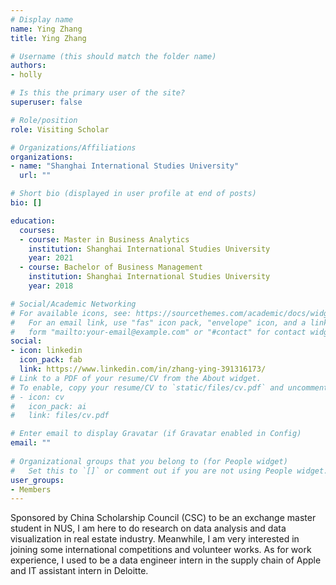 ```yaml
---
# Display name
name: Ying Zhang
title: Ying Zhang

# Username (this should match the folder name)
authors:
- holly

# Is this the primary user of the site?
superuser: false

# Role/position
role: Visiting Scholar

# Organizations/Affiliations
organizations:
- name: "Shanghai International Studies University"
  url: ""

# Short bio (displayed in user profile at end of posts)
bio: []

education:
  courses:
  - course: Master in Business Analytics
    institution: Shanghai International Studies University
    year: 2021
  - course: Bachelor of Business Management
    institution: Shanghai International Studies University
    year: 2018

# Social/Academic Networking
# For available icons, see: https://sourcethemes.com/academic/docs/widgets/#icons
#   For an email link, use "fas" icon pack, "envelope" icon, and a link in the
#   form "mailto:your-email@example.com" or "#contact" for contact widget.
social:
- icon: linkedin
  icon_pack: fab
  link: https://www.linkedin.com/in/zhang-ying-391316173/
# Link to a PDF of your resume/CV from the About widget.
# To enable, copy your resume/CV to `static/files/cv.pdf` and uncomment the lines below.  
# - icon: cv
#   icon_pack: ai
#   link: files/cv.pdf

# Enter email to display Gravatar (if Gravatar enabled in Config)
email: ""
  
# Organizational groups that you belong to (for People widget)
#   Set this to `[]` or comment out if you are not using People widget.  
user_groups:
- Members
---
```


Sponsored by China Scholarship Council (CSC) to be an exchange master student in NUS, I am here to do research on data analysis and data visualization in real estate industry. Meanwhile, I am very interested in joining some international competitions and volunteer works. As for work experience, I used to be a data engineer intern in the supply chain of Apple and IT assistant intern in Deloitte.

